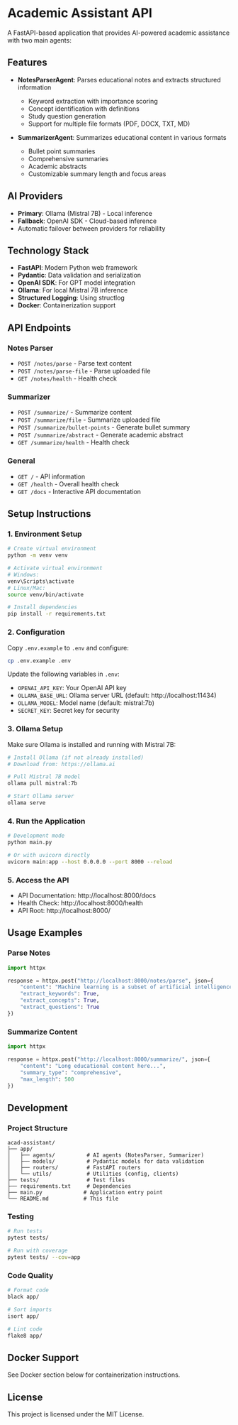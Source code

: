 # Academic Assistant API

A FastAPI-based application that provides AI-powered academic assistance with two main agents:

## Features

- **NotesParserAgent**: Parses educational notes and extracts structured information
  - Keyword extraction with importance scoring
  - Concept identification with definitions
  - Study question generation
  - Support for multiple file formats (PDF, DOCX, TXT, MD)

- **SummarizerAgent**: Summarizes educational content in various formats
  - Bullet point summaries
  - Comprehensive summaries
  - Academic abstracts
  - Customizable summary length and focus areas

## AI Providers

- **Primary**: Ollama (Mistral 7B) - Local inference
- **Fallback**: OpenAI SDK - Cloud-based inference
- Automatic failover between providers for reliability

## Technology Stack

- **FastAPI**: Modern Python web framework
- **Pydantic**: Data validation and serialization
- **OpenAI SDK**: For GPT model integration
- **Ollama**: For local Mistral 7B inference
- **Structured Logging**: Using structlog
- **Docker**: Containerization support

## API Endpoints

### Notes Parser
- `POST /notes/parse` - Parse text content
- `POST /notes/parse-file` - Parse uploaded file
- `GET /notes/health` - Health check

### Summarizer
- `POST /summarize/` - Summarize content
- `POST /summarize/file` - Summarize uploaded file
- `POST /summarize/bullet-points` - Generate bullet summary
- `POST /summarize/abstract` - Generate academic abstract
- `GET /summarize/health` - Health check

### General
- `GET /` - API information
- `GET /health` - Overall health check
- `GET /docs` - Interactive API documentation

## Setup Instructions

### 1. Environment Setup
```bash
# Create virtual environment
python -m venv venv

# Activate virtual environment
# Windows:
venv\Scripts\activate
# Linux/Mac:
source venv/bin/activate

# Install dependencies
pip install -r requirements.txt
```

### 2. Configuration
Copy `.env.example` to `.env` and configure:
```bash
cp .env.example .env
```

Update the following variables in `.env`:
- `OPENAI_API_KEY`: Your OpenAI API key
- `OLLAMA_BASE_URL`: Ollama server URL (default: http://localhost:11434)
- `OLLAMA_MODEL`: Model name (default: mistral:7b)
- `SECRET_KEY`: Secret key for security

### 3. Ollama Setup
Make sure Ollama is installed and running with Mistral 7B:
```bash
# Install Ollama (if not already installed)
# Download from: https://ollama.ai

# Pull Mistral 7B model
ollama pull mistral:7b

# Start Ollama server
ollama serve
```

### 4. Run the Application
```bash
# Development mode
python main.py

# Or with uvicorn directly
uvicorn main:app --host 0.0.0.0 --port 8000 --reload
```

### 5. Access the API
- API Documentation: http://localhost:8000/docs
- Health Check: http://localhost:8000/health
- API Root: http://localhost:8000/

## Usage Examples

### Parse Notes
```python
import httpx

response = httpx.post("http://localhost:8000/notes/parse", json={
    "content": "Machine learning is a subset of artificial intelligence...",
    "extract_keywords": True,
    "extract_concepts": True,
    "extract_questions": True
})
```

### Summarize Content
```python
import httpx

response = httpx.post("http://localhost:8000/summarize/", json={
    "content": "Long educational content here...",
    "summary_type": "comprehensive",
    "max_length": 500
})
```

## Development

### Project Structure
```
acad-assistant/
├── app/
│   ├── agents/          # AI agents (NotesParser, Summarizer)
│   ├── models/          # Pydantic models for data validation
│   ├── routers/         # FastAPI routers
│   └── utils/           # Utilities (config, clients)
├── tests/               # Test files
├── requirements.txt     # Dependencies
├── main.py             # Application entry point
└── README.md           # This file
```

### Testing
```bash
# Run tests
pytest tests/

# Run with coverage
pytest tests/ --cov=app
```

### Code Quality
```bash
# Format code
black app/

# Sort imports
isort app/

# Lint code
flake8 app/
```

## Docker Support

See Docker section below for containerization instructions.

## License

This project is licensed under the MIT License.
